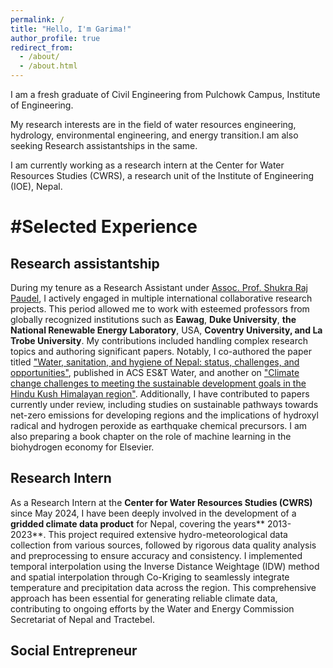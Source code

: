 ```yaml
---
permalink: /
title: "Hello, I'm Garima!"
author_profile: true
redirect_from: 
  - /about/
  - /about.html
---
```

I am a fresh graduate of Civil Engineering from Pulchowk Campus, Institute of Engineering.

My research interests are in the field of water resources engineering, hydrology, environmental engineering, and energy transition.I am also seeking Research assistantships in the same.

I am currently working as a research intern at the Center for Water Resources Studies (CWRS), a research unit of the Institute of Engineering (IOE), Nepal.



#Selected Experience
======
## Research assistantship
During my tenure as a Research Assistant under [Assoc. Prof. Shukra Raj Paudel](https://scholar.google.com/citations?user=6YJ9XJoAAAAJ&hl=en&oi=ao), I actively engaged in multiple international collaborative research projects. This period allowed me to work with esteemed professors from globally recognized institutions such as **Eawag**, **Duke University**, **the National Renewable Energy Laboratory**, USA, **Coventry University, and La Trobe University**. My contributions included handling complex research topics and authoring significant papers. Notably, I co-authored the paper titled ["Water, sanitation, and hygiene of Nepal: status, challenges, and opportunities"](https://pubs.acs.org/doi/abs/10.1021/acsestwater.2c00303), published in ACS ES&T Water, and another on ["Climate change challenges to meeting the sustainable development goals in the Hindu Kush Himalayan region"](https://www.tandfonline.com/doi/full/10.1080/00207233.2024.2322883). Additionally, I have contributed to papers currently under review, including studies on sustainable pathways towards net-zero emissions for developing regions and the implications of hydroxyl radical and hydrogen peroxide as earthquake chemical precursors. I am also preparing a book chapter on the role of machine learning in the biohydrogen economy for Elsevier.

## Research Intern
As a Research Intern at the **Center for Water Resources Studies (CWRS)** since May 2024, I have been deeply involved in the development of a **gridded climate data product** for Nepal, covering the years** 2013-2023**. This project required extensive hydro-meteorological data collection from various sources, followed by rigorous data quality analysis and preprocessing to ensure accuracy and consistency. I implemented temporal interpolation using the Inverse Distance Weightage (IDW) method and spatial interpolation through Co-Kriging to seamlessly integrate temperature and precipitation data across the region. This comprehensive approach has been essential for generating reliable climate data, contributing to ongoing efforts by the Water and Energy Commission Secretariat of Nepal and Tractebel.

## Social Entrepreneur
